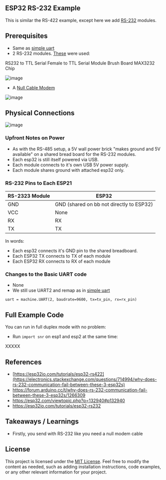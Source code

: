 ## ESP32 RS-232 Example
This is similar the  RS-422 example, except here we add [RS-232](https://en.wikipedia.org/wiki/RS-232) modules.


## Prerequisites

- Same as [simple uart](https://github.com/jouellnyc/UART/tree/main/esp32_simple)
- 2 RS-232 modules. [These](https://www.temu.com/goods.html?_bg_fs=1&goods_id=601099542772145&sku_id=17592327600831&_x_sessn_id=21k411z4l6) were used:

RS232 to TTL Serial Female to TTL Serial Module Brush Board MAX3232 Chip

![image](https://github.com/jouellnyc/UART/assets/32470508/9ff61f73-2542-426c-bbb5-d68ff70ddc3f)

- A [Null Cable Modem](https://www.amazon.com/dp/B000F43X4G)

![image](https://github.com/jouellnyc/UART/assets/32470508/426196c1-08da-4bce-9e91-5fbc50ef5278)

 
## Physical Connections

![image](https://github.com/jouellnyc/UART/assets/32470508/55b289d6-07d1-4612-a918-f569b2e734af)

###  Upfront Notes on Power

- As with the RS-485 setup, a 5V wall power brick "makes ground and 5V available" on a shared bread board for the RS-232 modules.
- Each esp32 is still itself powered via USB.
- Each module connects to it's own USB 5V power supply.
- Each module shares ground with attached esp32 only.


###  RS-232 Pins to Each ESP21

| RS-2323 Module | ESP32          |
|------------------------|----------------|
| GND   | GND (shared on bb not directly to ESP32)  |
| VCC   | None|
| RX | RX|
| TX | TX|

In words:
- Each esp32 connects it's GND pin to the shared breadboard.
- Each ESP32 TX connects to TX of each module
- Each ESP32 RX connects to RX of each module

### Changes to the Basic UART code
- None
- We still use UART2 and remap as in  [simple uart](https://github.com/jouellnyc/UART/tree/main/esp32_simple)

```
uart = machine.UART(2, baudrate=9600, tx=tx_pin, rx=rx_pin)
```

## Full Example Code

You can run in full duplex mode with no problem:

- Run `import snr` on esp1 and esp2 at the same time:

XXXXX


## References 
- [https://esp32io.com/tutorials/esp32-rs422](https://electronics.stackexchange.com/questions/714994/why-does-rs-232-communication-fail-between-these-3-esp32s)
- https://forum.arduino.cc/t/why-does-rs-232-communication-fail-between-these-3-esp32s/1266309
- https://esp32.com/viewtopic.php?p=132940#p132940
- https://esp32io.com/tutorials/esp32-rs232

## Takeaways / Learnings
- Firstly, you send with RS-232 like you need a null modem cable

## License
This project is licensed under the [MIT License](LICENSE).
Feel free to modify the content as needed, such as adding installation instructions, code examples, or any other relevant information for your project.
